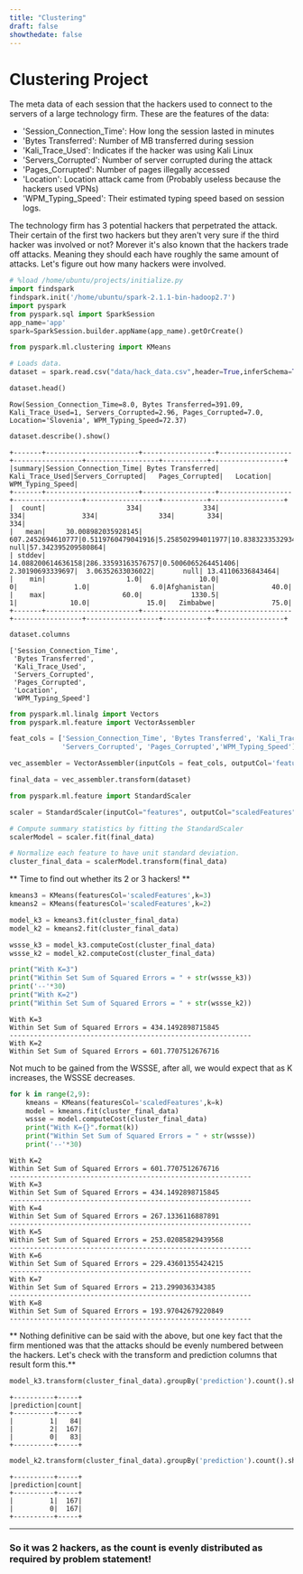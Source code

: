 ```yaml
---
title: "Clustering"
draft: false
showthedate: false
---
```

# Clustering Project 

The meta data of each session that the hackers used to connect to the servers of a large technology firm. These are the features of the data:

* 'Session_Connection_Time': How long the session lasted in minutes
* 'Bytes Transferred': Number of MB transferred during session
* 'Kali_Trace_Used': Indicates if the hacker was using Kali Linux
* 'Servers_Corrupted': Number of server corrupted during the attack
* 'Pages_Corrupted': Number of pages illegally accessed
* 'Location': Location attack came from (Probably useless because the hackers used VPNs)
* 'WPM_Typing_Speed': Their estimated typing speed based on session logs.


The technology firm has 3 potential hackers that perpetrated the attack. Their certain of the first two hackers but they aren't very sure if the third hacker was involved or not? Morever it's also known that the hackers trade off attacks. Meaning they should each have roughly the same amount of attacks. Let's figure out how many hackers were involved.


```python
# %load /home/ubuntu/projects/initialize.py
import findspark
findspark.init('/home/ubuntu/spark-2.1.1-bin-hadoop2.7')
import pyspark
from pyspark.sql import SparkSession
app_name='app'
spark=SparkSession.builder.appName(app_name).getOrCreate()

```


```python
from pyspark.ml.clustering import KMeans

# Loads data.
dataset = spark.read.csv("data/hack_data.csv",header=True,inferSchema=True)
```


```python
dataset.head()
```




    Row(Session_Connection_Time=8.0, Bytes Transferred=391.09, Kali_Trace_Used=1, Servers_Corrupted=2.96, Pages_Corrupted=7.0, Location='Slovenia', WPM_Typing_Speed=72.37)




```python
dataset.describe().show()
```

    +-------+-----------------------+------------------+------------------+-----------------+------------------+-----------+------------------+
    |summary|Session_Connection_Time| Bytes Transferred|   Kali_Trace_Used|Servers_Corrupted|   Pages_Corrupted|   Location|  WPM_Typing_Speed|
    +-------+-----------------------+------------------+------------------+-----------------+------------------+-----------+------------------+
    |  count|                    334|               334|               334|              334|               334|        334|               334|
    |   mean|     30.008982035928145| 607.2452694610777|0.5119760479041916|5.258502994011977|10.838323353293413|       null|57.342395209580864|
    | stddev|     14.088200614636158|286.33593163576757|0.5006065264451406| 2.30190693339697|  3.06352633036022|       null| 13.41106336843464|
    |    min|                    1.0|              10.0|                 0|              1.0|               6.0|Afghanistan|              40.0|
    |    max|                   60.0|            1330.5|                 1|             10.0|              15.0|   Zimbabwe|              75.0|
    +-------+-----------------------+------------------+------------------+-----------------+------------------+-----------+------------------+
    



```python
dataset.columns
```




    ['Session_Connection_Time',
     'Bytes Transferred',
     'Kali_Trace_Used',
     'Servers_Corrupted',
     'Pages_Corrupted',
     'Location',
     'WPM_Typing_Speed']




```python
from pyspark.ml.linalg import Vectors
from pyspark.ml.feature import VectorAssembler
```


```python
feat_cols = ['Session_Connection_Time', 'Bytes Transferred', 'Kali_Trace_Used',
             'Servers_Corrupted', 'Pages_Corrupted','WPM_Typing_Speed']
```


```python
vec_assembler = VectorAssembler(inputCols = feat_cols, outputCol='features')
```


```python
final_data = vec_assembler.transform(dataset)
```


```python
from pyspark.ml.feature import StandardScaler
```


```python
scaler = StandardScaler(inputCol="features", outputCol="scaledFeatures", withStd=True, withMean=False)
```


```python
# Compute summary statistics by fitting the StandardScaler
scalerModel = scaler.fit(final_data)
```


```python
# Normalize each feature to have unit standard deviation.
cluster_final_data = scalerModel.transform(final_data)
```

** Time to find out whether its 2 or 3 hackers! **


```python
kmeans3 = KMeans(featuresCol='scaledFeatures',k=3)
kmeans2 = KMeans(featuresCol='scaledFeatures',k=2)
```


```python
model_k3 = kmeans3.fit(cluster_final_data)
model_k2 = kmeans2.fit(cluster_final_data)
```


```python
wssse_k3 = model_k3.computeCost(cluster_final_data)
wssse_k2 = model_k2.computeCost(cluster_final_data)
```


```python
print("With K=3")
print("Within Set Sum of Squared Errors = " + str(wssse_k3))
print('--'*30)
print("With K=2")
print("Within Set Sum of Squared Errors = " + str(wssse_k2))
```

    With K=3
    Within Set Sum of Squared Errors = 434.1492898715845
    ------------------------------------------------------------
    With K=2
    Within Set Sum of Squared Errors = 601.7707512676716


Not much to be gained from the WSSSE, after all, we would expect that as K increases, the WSSSE decreases. 


```python
for k in range(2,9):
    kmeans = KMeans(featuresCol='scaledFeatures',k=k)
    model = kmeans.fit(cluster_final_data)
    wssse = model.computeCost(cluster_final_data)
    print("With K={}".format(k))
    print("Within Set Sum of Squared Errors = " + str(wssse))
    print('--'*30)
```

    With K=2
    Within Set Sum of Squared Errors = 601.7707512676716
    ------------------------------------------------------------
    With K=3
    Within Set Sum of Squared Errors = 434.1492898715845
    ------------------------------------------------------------
    With K=4
    Within Set Sum of Squared Errors = 267.1336116887891
    ------------------------------------------------------------
    With K=5
    Within Set Sum of Squared Errors = 253.02085829439568
    ------------------------------------------------------------
    With K=6
    Within Set Sum of Squared Errors = 229.43601355424215
    ------------------------------------------------------------
    With K=7
    Within Set Sum of Squared Errors = 213.299036334385
    ------------------------------------------------------------
    With K=8
    Within Set Sum of Squared Errors = 193.97042679220849
    ------------------------------------------------------------


** Nothing definitive can be said with the above, but one key fact that the firm mentioned was that the attacks should be evenly numbered between the hackers. Let's check with the transform and prediction columns that result form this.**


```python
model_k3.transform(cluster_final_data).groupBy('prediction').count().show()
```

    +----------+-----+
    |prediction|count|
    +----------+-----+
    |         1|   84|
    |         2|  167|
    |         0|   83|
    +----------+-----+
    



```python
model_k2.transform(cluster_final_data).groupBy('prediction').count().show()
```

    +----------+-----+
    |prediction|count|
    +----------+-----+
    |         1|  167|
    |         0|  167|
    +----------+-----+
    


________

### So it was 2 hackers, as the count is evenly distributed as required by problem statement!

